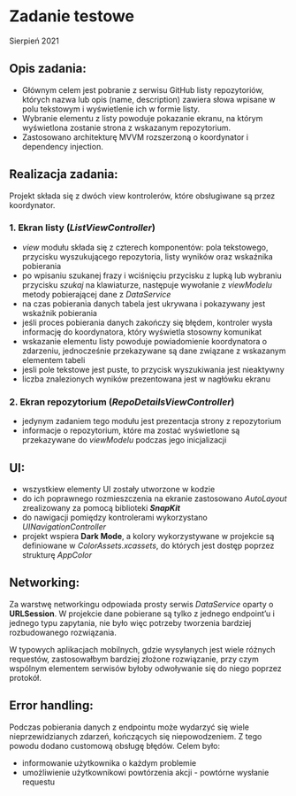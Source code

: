 # Zadanie testowe
Sierpień 2021


## Opis zadania:
* Głównym celem jest pobranie z serwisu GitHub listy repozytoriów, których nazwa lub opis (name, description) zawiera słowa wpisane w polu tekstowym i wyświetlenie ich w formie listy.
* Wybranie elementu z listy powoduje pokazanie ekranu, na którym wyświetlona zostanie strona z wskazanym repozytorium.
* Zastosowano architekturę MVVM rozszerzoną o koordynator i dependency injection.


## Realizacja zadania:
Projekt składa się z dwóch view kontrolerów, które obsługiwane są przez koordynator.

### 1. Ekran listy (*ListViewController*)
* *view* modułu składa się z czterech komponentów: pola tekstowego, przycisku wyszukującego repozytoria, listy wyników oraz wskaźnika pobierania
* po wpisaniu szukanej frazy i wciśnięciu przycisku z lupką lub wybraniu przycisku *szukaj* na klawiaturze, następuje wywołanie z *viewModelu* metody pobierającej dane z *DataService*
* na czas pobierania danych tabela jest ukrywana i pokazywany jest wskaźnik pobierania
* jeśli proces pobierania danych zakończy się błędem, kontroler wysła informację do koordynatora, który wyświetla stosowny komunikat
* wskazanie elementu listy powoduje powiadomienie koordynatora o zdarzeniu, jednocześnie przekazywane są dane związane z wskazanym elementem tabeli
* jesli pole tekstowe jest puste, to przycisk wyszukiwania jest nieaktywny
* liczba znalezionych wyników prezentowana jest w nagłówku ekranu

### 2. Ekran repozytorium (*RepoDetailsViewController*)
* jedynym zadaniem tego modułu jest prezentacja strony z repozytorium
* informacje o repozytorium, które ma zostać wyświetlone są przekazywane do *viewModelu* podczas jego inicjalizacji

## UI:
* wszystkiew elementy UI zostały utworzone w kodzie
* do ich poprawnego rozmieszczenia na ekranie zastosowano *AutoLayout* zrealizowany za pomocą biblioteki ***SnapKit***
* do nawigacji pomiędzy kontrolerami wykorzystano *UINavigationController*
* projekt wspiera **Dark Mode**, a kolory wykorzystywane w projekcie są definiowane w *ColorAssets.xcassets*, do których jest dostęp poprzez strukturę *AppColor*

## Networking:
Za warstwę networkingu odpowiada prosty serwis *DataService* oparty o **URLSession**.
W projekcie dane pobierane są tylko z jednego endpoint’u i jednego typu zapytania, nie było więc potrzeby tworzenia bardziej rozbudowanego rozwiązania.

W typowych aplikacjach mobilnych, gdzie wysyłanych jest wiele różnych requestów, zastosowałbym bardziej złożone rozwiązanie, przy czym wspólnym elementem serwisów byłoby odwoływanie się do niego poprzez protokół.

## Error handling:
Podczas pobierania danych z endpointu może wydarzyć się wiele nieprzewidzianych zdarzeń, kończących się niepowodzeniem. Z tego powodu dodano customową obsługę błędów. Celem było:

* informowanie użytkownika o każdym problemie
* umożliwienie użytkownikowi powtórzenia akcji - powtórne wysłanie requestu